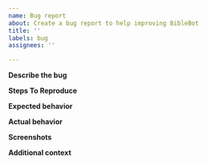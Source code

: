 ```yaml
---
name: Bug report
about: Create a bug report to help improving BibleBot
title: ''
labels: bug
assignees: ''

---
```


**Describe the bug**
<!-- A clear and concise description of what the bug is. -->

**Steps To Reproduce**
<!-- Please describe how to to reproduce this bug -->

**Expected behavior**
<!-- Please describe what you've expected to happen -->

**Actual behavior**
<!-- Please describe what actually happened -->

**Screenshots**
<!-- If possible e.g. a Message is incorrect, please attach a screenshot -->

**Additional context**
<!-- Add any other context about the problem here. -->
